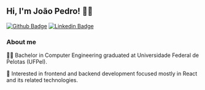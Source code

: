 ## Hi, I'm	João Pedro! :man_technologist:
 [![Github Badge](https://img.shields.io/badge/-Github-000?style=flat-square&logo=Github&logoColor=white&link=https://github.com/jpbast)](https://github.com/jpbast) [![Linkedin Badge](https://img.shields.io/badge/-LinkedIn-blue?style=flat-square&logo=Linkedin&logoColor=white&link=https://www.linkedin.com/in/jpbast)](https://www.linkedin.com/in/jpbast)
   
### About me

:man_student: Bachelor in Computer Engineering graduated at Universidade Federal de Pelotas (UFPel).

:eyes: Interested in frontend and backend development focused mostly in React and its related technologies.
